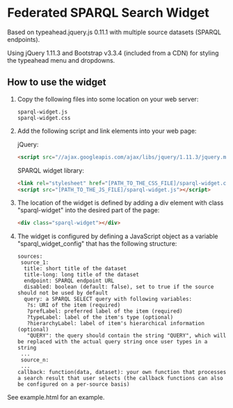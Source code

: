 # Federated SPARQL Search Widget

Based on typeahead.jquery.js 0.11.1 with multiple source datasets (SPARQL endpoints).

Using jQuery 1.11.3 and Bootstrap v3.3.4 (included from a CDN) for styling the typeahead menu and dropdowns.

## How to use the widget

1. Copy the following files into some location on your web server:

    ```
    sparql-widget.js
    sparql-widget.css
    ````

2. Add the following script and link elements into your web page:

   jQuery:

    ```html
    <script src="//ajax.googleapis.com/ajax/libs/jquery/1.11.3/jquery.min.js"></script> <!-- or use some other version you prefer -->
    ```
    
   SPARQL widget library:

    ```html
    <link rel="stylesheet" href="[PATH_TO_THE_CSS_FILE]/sparql-widget.css">
    <script src="[PATH_TO_THE_JS_FILE]/sparql-widget.js"></script>
    ```

3. The location of the widget is defined by adding a div element with class "sparql-widget" into the desired part of the page:

    ```html
    <div class="sparql-widget"></div>
    ```

4. The widget is configured by defining a JavaScript object as a variable "sparql_widget_config" that has the following structure:

    ```
    sources:
     source_1:
      title: short title of the dataset
      title-long: long title of the dataset
      endpoint: SPARQL endpoint URL
      disabled: boolean (default: false), set to true if the source should not be used by default
      query: a SPARQL SELECT query with following variables:
       ?s: URI of the item (required)
       ?prefLabel: preferred label of the item (required)
       ?typeLabel: label of the item's type (optional)
       ?hierarchyLabel: label of item's hierarchical information (optional)
       "QUERY": the query should contain the string "QUERY", which will be replaced with the actual query string once user types in a string
     ...
     source_n:
     ...
    callback: function(data, dataset): your own function that processes a search result that user selects (the callback functions can also be configured on a per-source basis)
    ```

See example.html for an example.
